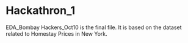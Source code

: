 # Hackathron_1

EDA_Bombay Hackers_Oct10 is the final file. It is based on the dataset related to Homestay Prices in New York.
